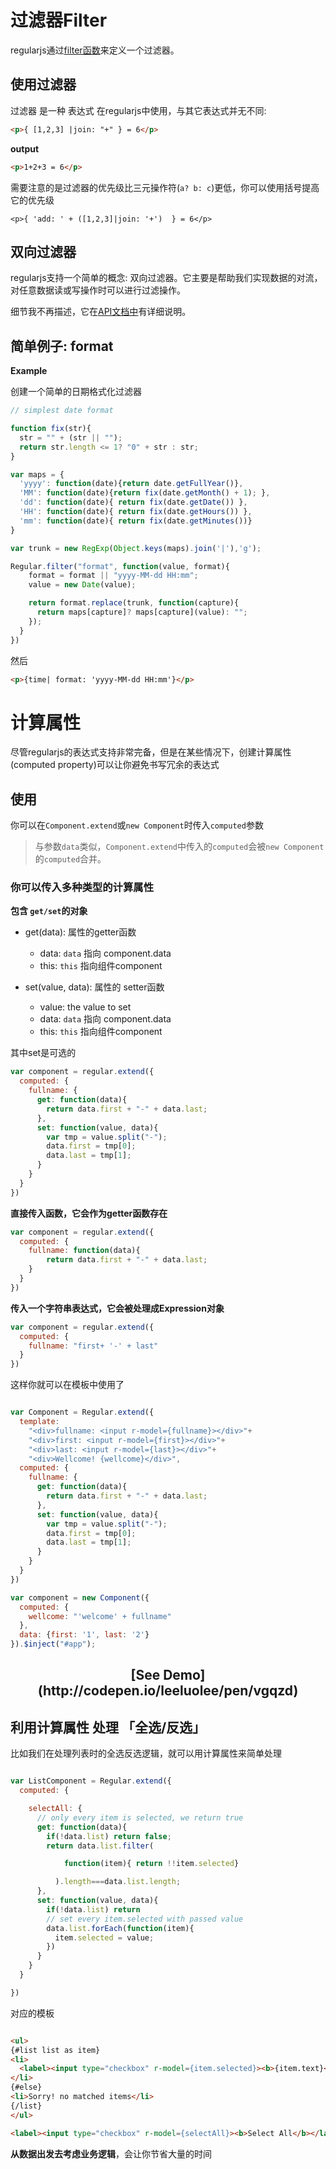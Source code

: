 
# 过滤器Filter

regularjs通过[filter函数]({{syntax}}#filter)来定义一个过滤器。


## 使用过滤器


过滤器 是一种 表达式 在regularjs中使用，与其它表达式并无不同:

```html
<p>{ [1,2,3] |join: "+" } = 6</p>
```

__output__

```html
<p>1+2+3 = 6</p>
```


需要注意的是过滤器的优先级比三元操作符(`a? b: c`)更低，你可以使用括号提高它的优先级

```
<p>{ 'add: ' + ([1,2,3]|join: '+')  } = 6</p>
```


## 双向过滤器

regularjs支持一个简单的概念: 双向过滤器。它主要是帮助我们实现数据的对流，对任意数据读或写操作时可以进行过滤操作。

细节我不再描述，它在[API文档中]({{ref}}?api-zh#two-way-filter)有详细说明。


## 简单例子: format


__Example__

创建一个简单的日期格式化过滤器

```javascript
// simplest date format

function fix(str){
  str = "" + (str || "");
  return str.length <= 1? "0" + str : str;
}

var maps = {
  'yyyy': function(date){return date.getFullYear()},
  'MM': function(date){return fix(date.getMonth() + 1); },
  'dd': function(date){ return fix(date.getDate()) },
  'HH': function(date){ return fix(date.getHours()) },
  'mm': function(date){ return fix(date.getMinutes())}
}

var trunk = new RegExp(Object.keys(maps).join('|'),'g');

Regular.filter("format", function(value, format){
    format = format || "yyyy-MM-dd HH:mm";
    value = new Date(value);

    return format.replace(trunk, function(capture){
      return maps[capture]? maps[capture](value): "";
    });
  }
})

```

然后

```html
<p>{time| format: 'yyyy-MM-dd HH:mm'}</p>

```


# 计算属性

尽管regularjs的表达式支持非常完备，但是在某些情况下，创建计算属性(computed property)可以让你避免书写冗余的表达式

## 使用

你可以在`Component.extend`或`new Component`时传入`computed`参数

> 与参数`data`类似，`Component.extend`中传入的`computed`会被`new Component`的`computed`合并。


### 你可以传入多种类型的计算属性


__包含 `get/set`的对象__

- get(data): 属性的getter函数
  - data: `data` 指向 component.data
  - this: `this` 指向组件component

- set(value, data):  属性的 setter函数
  - value: the value to set
  - data: `data` 指向 component.data
  - this: `this` 指向组件component

其中set是可选的


```javascript
var component = regular.extend({
  computed: {
    fullname: {
      get: function(data){
        return data.first + "-" + data.last;
      },
      set: function(value, data){
        var tmp = value.split("-");
        data.first = tmp[0];
        data.last = tmp[1];
      }
    }
  }
})
```

__直接传入函数，它会作为getter函数存在__

```javascript
var component = regular.extend({
  computed: {
    fullname: function(data){
        return data.first + "-" + data.last;
    }
  }
})

```


__传入一个字符串表达式，它会被处理成Expression对象__


```javascript
var component = regular.extend({
  computed: {
    fullname: "first+ '-' + last"
  }
})

```

这样你就可以在模板中使用了

```javascript

var Component = Regular.extend({
  template: 
    "<div>fullname: <input r-model={fullname}></div>"+
    "<div>first: <input r-model={first}></div>"+
    "<div>last: <input r-model={last}></div>"+
    "<div>Wellcome! {wellcome}</div>",
  computed: {
    fullname: {
      get: function(data){
        return data.first + "-" + data.last;
      },
      set: function(value, data){
        var tmp = value.split("-");
        data.first = tmp[0];
        data.last = tmp[1];
      }
    }
  }
})

var component = new Component({
  computed: {
    wellcome: "'welcome' + fullname"
  },
  data: {first: '1', last: '2'}
}).$inject("#app");

```



<h2 align="center">[See Demo](http://codepen.io/leeluolee/pen/vgqzd)</h2>



## 利用计算属性 处理 「全选/反选」

比如我们在处理列表时的全选反选逻辑，就可以用计算属性来简单处理

```js

var ListComponent = Regular.extend({
  computed: {

    selectAll: {
      // only every item is selected, we return true
      get: function(data){
        if(!data.list) return false;
        return data.list.filter(

            function(item){ return !!item.selected}

          ).length===data.list.length;
      },
      set: function(value, data){
        if(!data.list) return
        // set every item.selected with passed value
        data.list.forEach(function(item){
          item.selected = value;
        })
      }
    }
  }

})

```

对应的模板

```html

<ul>
{#list list as item}
<li>
  <label><input type="checkbox" r-model={item.selected}><b>{item.text}</b></label>
</li>
{#else}
<li>Sorry! no matched items</li>
{/list}
</ul>

<label><input type="checkbox" r-model={selectAll}><b>Select All</b></label>

```

__从数据出发去考虑业务逻辑__，会让你节省大量的时间







